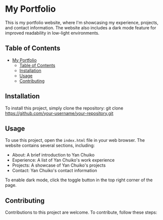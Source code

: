 # My Portfolio

This is my portfolio website, where I'm showcasing my experience, projects, and contact information. The website also includes a dark mode feature for improved readability in low-light environments.

## Table of Contents

- [My Portfolio](#my-portfolio)
  - [Table of Contents](#table-of-contents)
  - [Installation](#installation)
  - [Usage](#usage)
  - [Contributing](#contributing)

## Installation

To install this project, simply clone the repository:
git clone https://github.com/your-username/your-repository.git

## Usage

To use this project, open the `index.html` file in your web browser. The website contains several sections, including:

- About: A brief introduction to Yan Chuiko
- Experience: A list of Yan Chuiko's work experience
- Projects: A showcase of Yan Chuiko's projects
- Contact: Yan Chuiko's contact information

To enable dark mode, click the toggle button in the top right corner of the page.

## Contributing

Contributions to this project are welcome. To contribute, follow these steps:
